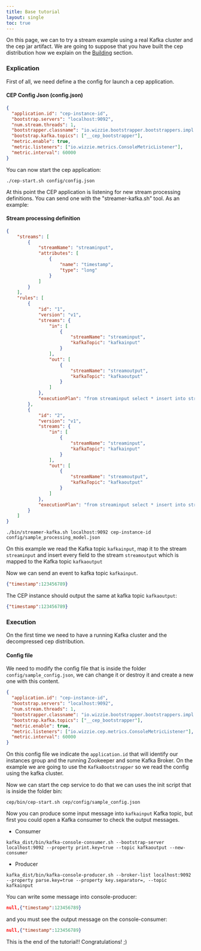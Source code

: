 ```yaml
---
title: Base tutorial
layout: single
toc: true
---
```


On this page, we can to try a stream example using a real Kafka cluster and the cep jar artifact. We are going to suppose that you have built the cep distribution how we explain on the [Building](https://github.com/wizzie-io/zz-cep#compiling-sources) section.

### Explication
First of all, we need define a the config for launch a cep application.

#### CEP Config Json (config.json)

```json
{
  "application.id": "cep-instance-id",
  "bootstrap.servers": "localhost:9092",
  "num.stream.threads": 1,
  "bootstrapper.classname": "io.wizzie.bootstrapper.bootstrappers.impl.KafkaBootstrapper",
  "bootstrap.kafka.topics": ["__cep_bootstrapper"],
  "metric.enable": true,
  "metric.listeners": ["io.wizzie.metrics.ConsoleMetricListener"],
  "metric.interval": 60000
}
```

You can now start the cep application:

```
./cep-start.sh config/config.json
```

At this point the CEP application is listening for new stream processing definitions. You can send one with the "streamer-kafka.sh" tool.
As an example:

#### Stream processing definition
```json
{
    "streams": [
        {
            "streamName": "streaminput",
            "attributes": [
                {
                    "name": "timestamp",
                    "type": "long"
                }
            ]
        }
    ],
    "rules": [
        {
            "id": "1",
            "version": "v1",
            "streams": {
                "in": [
                    {
                        "streamName": "streaminput",
                        "kafkaTopic": "kafkainput"
                    }
                ],
                "out": [
                    {
                        "streamName": "streamoutput",
                        "kafkaTopic": "kafkaoutput"
                    }
                ]
            },
            "executionPlan": "from streaminput select * insert into streamoutput"
        },
        {
            "id": "2",
            "version": "v1",
            "streams": {
                "in": [
                    {
                        "streamName": "streaminput",
                        "kafkaTopic": "kafkainput"
                    }
                ],
                "out": [
                    {
                        "streamName": "streamoutput",
                        "kafkaTopic": "kafkaoutput"
                    }
                ]
            },
            "executionPlan": "from streaminput select * insert into streamoutput"
        }
    ]
}
```

```
./bin/streamer-kafka.sh localhost:9092 cep-instance-id config/sample_processing_model.json
```

On this example we read the Kafka topic `kafkainput`, map it to the stream `streaminput` and insert every field to the stream `streamoutput` which is mapped to the Kafka topic `kafkaoutput`

Now we can send an event to kafka topic `kafkainput`.

```json
{"timestamp":123456789}
```

The CEP instance should output the same at kafka topic `kafkaoutput`:

```json
{"timestamp":123456789}
```

### Execution

On the first time we need to have a running Kafka cluster and the decompressed cep distribution.

#### Config file

We need to modify the config file that is inside the folder `config/sample_config.json`, we can change it or destroy it and create a new one with this content.

```json
{
  "application.id": "cep-instance-id",
  "bootstrap.servers": "localhost:9092",
  "num.stream.threads": 1,
  "bootstrapper.classname": "io.wizzie.bootstrapper.bootstrappers.impl.KafkaBootstrapper",
  "bootstrap.kafka.topics": ["__cep_bootstrapper"],
  "metric.enable": true,
  "metric.listeners": ["io.wizzie.cep.metrics.ConsoleMetricListener"],
  "metric.interval": 60000
}
```

On this config file we indicate the `application.id` that will identify our instances group and the running Zookeeper and some Kafka Broker. On the example we are going to use the `KafkaBootstrapper` so we read the config using the kafka cluster.

Now we can start the cep service to do that we can uses the init script that is inside the folder bin:

```
cep/bin/cep-start.sh cep/config/sample_config.json
```

Now you can produce some input message into `kafkainput` Kafka topic, but first you could open a Kafka consumer to check the output messages.

* Consumer
```
kafka_dist/bin/kafka-console-consumer.sh --bootstrap-server localhost:9092 --property print.key=true --topic kafkaoutput --new-consumer
```

* Producer
```
kafka_dist/bin/kafka-console-producer.sh --broker-list localhost:9092 --property parse.key=true --property key.separator=, --topic kafkainput
```

You can write some message into console-producer:

```json
null,{"timestamp":123456789}
```

and you must see the output message on the console-consumer:

```json
null,{"timestamp":123456789}
```

This is the end of the tutorial!! Congratulations! ;)


